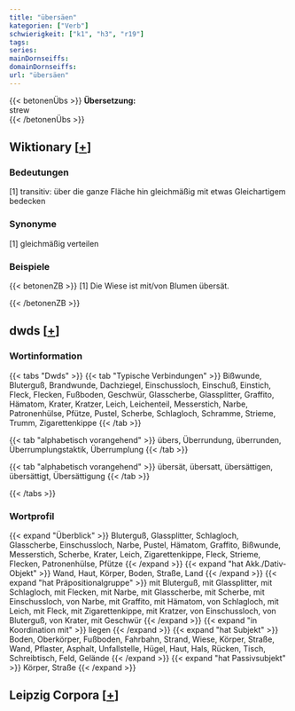 ```yaml
---
title: "übersäen"
kategorien: ["Verb"]
schwierigkeit: ["k1", "h3", "r19"]
tags:
series:
mainDornseiffs:
domainDornseiffs:
url: "übersäen"
---
```


{{< betonenÜbs >}}
**Übersetzung:**  
strew  
{{< /betonenÜbs >}}

## Wiktionary [[+](https://de.wiktionary.org/wiki/übersäen)]

### Bedeutungen
[1] transitiv: über die ganze Fläche hin gleichmäßig mit etwas Gleichartigem bedecken  

### Synonyme
[1] gleichmäßig verteilen  

### Beispiele
{{< betonenZB >}}
[1] Die Wiese ist mit/von Blumen übersät.  

{{< /betonenZB >}}


## dwds [[+](https://www.dwds.de/wb/übersäen)]

### Wortinformation
{{< tabs "Dwds" >}}
{{< tab "Typische Verbindungen" >}}
Bißwunde, Bluterguß, Brandwunde, Dachziegel, Einschussloch, Einschuß, Einstich, Fleck, Flecken, Fußboden, Geschwür, Glasscherbe, Glassplitter, Graffito, Hämatom, Krater, Kratzer, Leich, Leichenteil, Messerstich, Narbe, Patronenhülse, Pfütze, Pustel, Scherbe, Schlagloch, Schramme, Strieme, Trumm, Zigarettenkippe
{{< /tab >}}

{{< tab "alphabetisch vorangehend" >}}
übers, Überrundung, überrunden, Überrumplungstaktik, Überrumplung
{{< /tab >}}

{{< tab "alphabetisch vorangehend" >}}
übersät, übersatt, übersättigen, übersättigt, Übersättigung
{{< /tab >}}

{{< /tabs >}}

### Wortprofil
{{< expand "Überblick" >}} Bluterguß, Glassplitter, Schlagloch, Glasscherbe, Einschussloch, Narbe, Pustel, Hämatom, Graffito, Bißwunde, Messerstich, Scherbe, Krater, Leich, Zigarettenkippe, Fleck, Strieme, Flecken, Patronenhülse, Pfütze {{< /expand >}}
{{< expand "hat Akk./Dativ-Objekt" >}} Wand, Haut, Körper, Boden, Straße, Land {{< /expand >}}
{{< expand "hat Präpositionalgruppe" >}} mit Bluterguß, mit Glassplitter, mit Schlagloch, mit Flecken, mit Narbe, mit Glasscherbe, mit Scherbe, mit Einschussloch, von Narbe, mit Graffito, mit Hämatom, von Schlagloch, mit Leich, mit Fleck, mit Zigarettenkippe, mit Kratzer, von Einschussloch, von Bluterguß, von Krater, mit Geschwür {{< /expand >}}
{{< expand "in Koordination mit" >}} liegen {{< /expand >}}
{{< expand "hat Subjekt" >}} Boden, Oberkörper, Fußboden, Fahrbahn, Strand, Wiese, Körper, Straße, Wand, Pflaster, Asphalt, Unfallstelle, Hügel, Haut, Hals, Rücken, Tisch, Schreibtisch, Feld, Gelände {{< /expand >}}
{{< expand "hat Passivsubjekt" >}} Körper, Straße {{< /expand >}}

## Leipzig Corpora [[+](https://corpora.uni-leipzig.de/en/res?word=übersäen&corpusId=deu_newscrawl-public_2018)]

